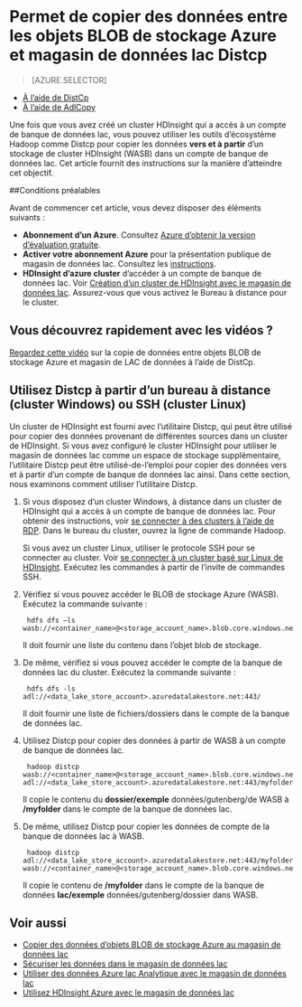 <properties
   pageTitle="Copier des données vers et à partir de WASB dans le magasin de LAC de données à l’aide de Distcp | Microsoft Azure"
   description="Utilisez l’outil Distcp pour copier les données vers et à partir d’objets BLOB de stockage Azure au magasin de données lac"
   services="data-lake-store"
   documentationCenter=""
   authors="nitinme"
   manager="jhubbard"
   editor="cgronlun"/>

<tags
   ms.service="data-lake-store"
   ms.devlang="na"
   ms.topic="article"
   ms.tgt_pltfrm="na"
   ms.workload="big-data"
   ms.date="10/28/2016"
   ms.author="nitinme"/>

# <a name="use-distcp-to-copy-data-between-azure-storage-blobs-and-data-lake-store"></a>Permet de copier des données entre les objets BLOB de stockage Azure et magasin de données lac Distcp

> [AZURE.SELECTOR]
- [À l’aide de DistCp](data-lake-store-copy-data-wasb-distcp.md)
- [À l’aide de AdlCopy](data-lake-store-copy-data-azure-storage-blob.md)


Une fois que vous avez créé un cluster HDInsight qui a accès à un compte de banque de données lac, vous pouvez utiliser les outils d’écosystème Hadoop comme Distcp pour copier les données **vers et à partir** d’un stockage de cluster HDInsight (WASB) dans un compte de banque de données lac. Cet article fournit des instructions sur la manière d’atteindre cet objectif.

##<a name="prerequisites"></a>Conditions préalables

Avant de commencer cet article, vous devez disposer des éléments suivants :

- **Abonnement d’un Azure**. Consultez [Azure d’obtenir la version d’évaluation gratuite](https://azure.microsoft.com/pricing/free-trial/).
- **Activer votre abonnement Azure** pour la présentation publique de magasin de données lac. Consultez les [instructions](data-lake-store-get-started-portal.md#signup).
- **HDInsight d’azure cluster** d’accéder à un compte de banque de données lac. Voir [Création d’un cluster de HDInsight avec le magasin de données lac](data-lake-store-hdinsight-hadoop-use-portal.md). Assurez-vous que vous activez le Bureau à distance pour le cluster.

## <a name="do-you-learn-fast-with-videos"></a>Vous découvrez rapidement avec les vidéos ?

[Regardez cette vidéo](https://mix.office.com/watch/1liuojvdx6sie) sur la copie de données entre objets BLOB de stockage Azure et magasin de LAC de données à l’aide de DistCp.

## <a name="use-distcp-from-remote-desktop-windows-cluster-or-ssh-linux-cluster"></a>Utilisez Distcp à partir d’un bureau à distance (cluster Windows) ou SSH (cluster Linux)

Un cluster de HDInsight est fourni avec l’utilitaire Distcp, qui peut être utilisé pour copier des données provenant de différentes sources dans un cluster de HDInsight. Si vous avez configuré le cluster HDInsight pour utiliser le magasin de données lac comme un espace de stockage supplémentaire, l’utilitaire Distcp peut être utilisé-de-l’emploi pour copier des données vers et à partir d’un compte de banque de données lac ainsi. Dans cette section, nous examinons comment utiliser l’utilitaire Distcp.

1. Si vous disposez d’un cluster Windows, à distance dans un cluster de HDInsight qui a accès à un compte de banque de données lac. Pour obtenir des instructions, voir [se connecter à des clusters à l’aide de RDP](../hdinsight/hdinsight-administer-use-management-portal.md#connect-to-clusters-using-rdp). Dans le bureau du cluster, ouvrez la ligne de commande Hadoop.

    Si vous avez un cluster Linux, utiliser le protocole SSH pour se connecter au cluster. Voir [se connecter à un cluster basé sur Linux de HDInsight](../hdinsight/hdinsight-hadoop-linux-use-ssh-unix.md#connect-to-a-linux-based-hdinsight-cluster). Exécutez les commandes à partir de l’invite de commandes SSH.

3. Vérifiez si vous pouvez accéder le BLOB de stockage Azure (WASB). Exécutez la commande suivante :

        hdfs dfs –ls wasb://<container_name>@<storage_account_name>.blob.core.windows.net/

    Il doit fournir une liste du contenu dans l’objet blob de stockage.

4. De même, vérifiez si vous pouvez accéder le compte de la banque de données lac du cluster. Exécutez la commande suivante :

        hdfs dfs -ls adl://<data_lake_store_account>.azuredatalakestore.net:443/

    Il doit fournir une liste de fichiers/dossiers dans le compte de la banque de données lac.

5. Utilisez Distcp pour copier des données à partir de WASB à un compte de banque de données lac.

        hadoop distcp wasb://<container_name>@<storage_account_name>.blob.core.windows.net/example/data/gutenberg adl://<data_lake_store_account>.azuredatalakestore.net:443/myfolder

    Il copie le contenu du **dossier/exemple** données/gutenberg/de WASB à **/myfolder** dans le compte de la banque de données lac.

6. De même, utilisez Distcp pour copier les données de compte de la banque de données lac à WASB.

        hadoop distcp adl://<data_lake_store_account>.azuredatalakestore.net:443/myfolder wasb://<container_name>@<storage_account_name>.blob.core.windows.net/example/data/gutenberg

    Il copie le contenu de **/myfolder** dans le compte de la banque de données **lac/exemple** données/gutenberg/dossier dans WASB.

## <a name="see-also"></a>Voir aussi

- [Copier des données d’objets BLOB de stockage Azure au magasin de données lac](data-lake-store-copy-data-azure-storage-blob.md)
- [Sécuriser les données dans le magasin de données lac](data-lake-store-secure-data.md)
- [Utiliser des données Azure lac Analytique avec le magasin de données lac](../data-lake-analytics/data-lake-analytics-get-started-portal.md)
- [Utilisez HDInsight Azure avec le magasin de données lac](data-lake-store-hdinsight-hadoop-use-portal.md)
